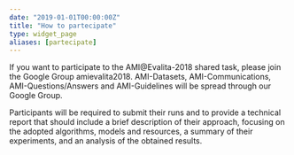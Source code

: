 ```yaml
---
date: "2019-01-01T00:00:00Z"
title: "How to partecipate"
type: widget_page
aliases: [partecipate]
---
```





If you want to participate to the AMI@Evalita-2018 shared task, please join the Google Group amievalita2018. AMI-Datasets, AMI-Communications, AMI-Questions/Answers and AMI-Guidelines will be spread through our Google Group.

Participants will be required to submit their runs and to provide a technical report that should include a brief description of their approach, focusing on the adopted algorithms, models and resources, a summary of their experiments, and an analysis of the obtained results.
